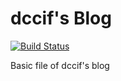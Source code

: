 # dccif's Blog
[![Build Status](https://app.travis-ci.com/dccif/blog.svg?branch=main)](https://app.travis-ci.com/github/dccif/blog)

Basic file of dccif's blog
